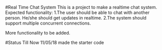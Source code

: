#Real Time Chat System
This is a project to make a realtime chat system. Expected functionality:
1.The user should be able to chat with another person. He/she should get updates in realtime.
2.The system should support multiple concurrent connections.

More functionality to be added.

#Status Till Now
11/05/18 made the starter code
